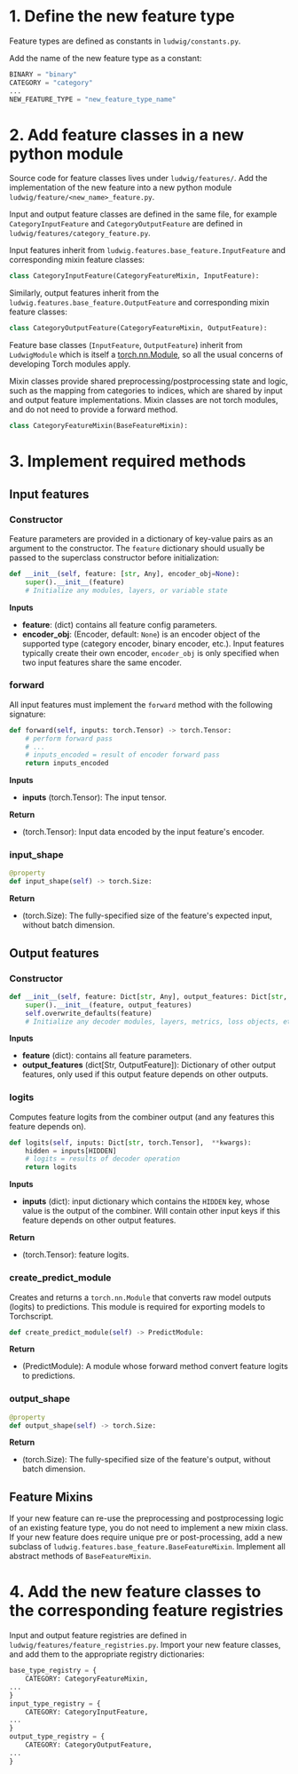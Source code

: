 # 1. Define the new feature type

Feature types are defined as constants in `ludwig/constants.py`.

Add the name of the new feature type as a constant:

```python
BINARY = "binary"
CATEGORY = "category"
...
NEW_FEATURE_TYPE = "new_feature_type_name"
```

# 2. Add feature classes in a new python module

Source code for feature classes lives under `ludwig/features/`. Add the implementation of the new feature into a new
python module `ludwig/feature/<new_name>_feature.py`.

Input and output feature classes are defined in the same file, for example `CategoryInputFeature` and
`CategoryOutputFeature` are defined in `ludwig/features/category_feature.py`.

Input features inherit from `ludwig.features.base_feature.InputFeature` and corresponding mixin feature classes:

```python
class CategoryInputFeature(CategoryFeatureMixin, InputFeature):
```

Similarly, output features inherit from the `ludwig.features.base_feature.OutputFeature` and corresponding mixin feature
classes:

```python
class CategoryOutputFeature(CategoryFeatureMixin, OutputFeature):
```

Feature base classes (`InputFeature`, `OutputFeature`) inherit from `LudwigModule` which is itself a
[torch.nn.Module](https://pytorch.org/docs/stable/generated/torch.nn.Module.html), so all the usual concerns of
developing Torch modules apply.

Mixin classes provide shared preprocessing/postprocessing state and logic, such as the mapping from categories to
indices, which are shared by input and output feature implementations. Mixin classes are not torch modules, and do not
need to provide a forward method.

```python
class CategoryFeatureMixin(BaseFeatureMixin):
```

# 3. Implement required methods

## Input features

### Constructor

Feature parameters are provided in a dictionary of key-value pairs as an argument to the constructor.  The `feature`
dictionary should usually be passed to the superclass constructor before initialization:

```python
def __init__(self, feature: [str, Any], encoder_obj=None):
    super().__init__(feature)
    # Initialize any modules, layers, or variable state
```

__Inputs__

- __feature__: (dict) contains all feature config parameters.
- __encoder_obj__: (Encoder, default: `None`) is an encoder object of the supported type (category encoder, binary
encoder, etc.). Input features typically create their own encoder, `encoder_obj` is only specified when two input
features share the same encoder.

### forward

All input features must implement the `forward` method with the following signature:

```python
def forward(self, inputs: torch.Tensor) -> torch.Tensor:
    # perform forward pass
    # ...
    # inputs_encoded = result of encoder forward pass
    return inputs_encoded
```

__Inputs__

- __inputs__ (torch.Tensor): The input tensor.

__Return__

- (torch.Tensor): Input data encoded by the input feature's encoder.

### input_shape

```python
@property
def input_shape(self) -> torch.Size:
```

__Return__

- (torch.Size): The fully-specified size of the feature's expected input, without batch dimension.

## Output features

### Constructor

```python
def __init__(self, feature: Dict[str, Any], output_features: Dict[str, OutputFeature]):
    super().__init__(feature, output_features)
    self.overwrite_defaults(feature)
    # Initialize any decoder modules, layers, metrics, loss objects, etc...
```

__Inputs__

- __feature__ (dict): contains all feature parameters.
- __output_features__ (dict[Str, OutputFeature]): Dictionary of other output features, only used if this output feature
depends on other outputs.

### logits

Computes feature logits from the combiner output (and any features this feature depends on).

```python
def logits(self, inputs: Dict[str, torch.Tensor],  **kwargs):
    hidden = inputs[HIDDEN]
    # logits = results of decoder operation
    return logits
```

__Inputs__

- __inputs__ (dict): input dictionary which contains the `HIDDEN` key, whose value is the output of the combiner. Will
contain other input keys if this feature depends on other output features.

__Return__

- (torch.Tensor): feature logits.

### create_predict_module

Creates and returns a `torch.nn.Module` that converts raw model outputs (logits) to predictions.
This module is required for exporting models to Torchscript.

```python
def create_predict_module(self) -> PredictModule:
```

__Return__

- (PredictModule): A module whose forward method convert feature logits to predictions.

### output_shape

```python
@property
def output_shape(self) -> torch.Size:
```

__Return__

- (torch.Size): The fully-specified size of the feature's output, without batch dimension.

## Feature Mixins

If your new feature can re-use the preprocessing and postprocessing logic of an existing feature type, you do not need
to implement a new mixin class. If your new feature does require unique pre or post-processing, add a new subclass of
`ludwig.features.base_feature.BaseFeatureMixin`. Implement all abstract methods of `BaseFeatureMixin`.

# 4. Add the new feature classes to the corresponding feature registries

Input and output feature registries are defined in `ludwig/features/feature_registries.py`. Import your new feature
classes, and add them to the appropriate registry dictionaries:

```python
base_type_registry = {
    CATEGORY: CategoryFeatureMixin,
...
}
input_type_registry = {
    CATEGORY: CategoryInputFeature,
...
}
output_type_registry = {
    CATEGORY: CategoryOutputFeature,
...
}
```
